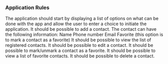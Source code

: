 ### Application Rules
The application should start by displaying a list of options on what can be done with the app and allow the user to enter a choice to initiate the application.
It should be possible to add a contact.
The contact can have the following information:
Name
Phone number
Email
Favorite (this option is to mark a contact as a favorite)
It should be possible to view the list of registered contacts.
It should be possible to edit a contact.
It should be possible to mark/unmark a contact as a favorite.
It should be possible to view a list of favorite contacts.
It should be possible to delete a contact.